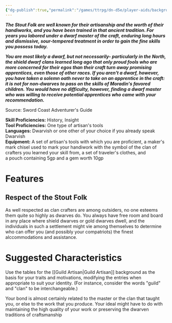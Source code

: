 ```yaml
---
{"dg-publish":true,"permalink":"/games/ttrpg/dn-d5e/player-aids/backgrounds/clan-crafter/","tags":["TTRPG/DND/5e"],"noteIcon":""}
---
```


**_The Stout Folk are well known for their artisanship and the worth of their handiworks, and you have been trained in that ancient tradition. For years you labored under a dwarf master of the craft, enduring long hours and dismissive, sour-tempered treatment in order to gain the fine skills you possess today._**

**_You are most likely a dwarf, but not necessarily- particularly in the North, the shield dwarf clans learned long ago that only proud fools who are more concerned for their egos than their craft turn away promising apprentices, even those of other races. If you aren't a dwarf, however, you have taken a solemn oath never to take on an apprentice in the craft: it is not for non-dwarves to pass on the skills of Moradin's favored children. You would have no difficulty, however, finding a dwarf master who was willing to receive potential apprentices who came with your recommendation._**

Source: Sword Coast Adventurer's Guide

**Skill Proficiencies:** History, Insight  
**Tool Proficiencies:** One type of artisan's tools  
**Languages:** Dwarvish or one other of your choice if you already speak Dwarvish  
**Equipment:** A set of artisan's tools with which you are proficient, a maker's mark chisel used to mark your handiwork with the symbol of the clan of crafters you learned your skill from, a set of traveler's clothes, and a pouch containing 5gp and a gem worth 10gp

# Features

## Respect of the Stout Folk

As well respected as clan crafters are among outsiders, no one esteems them quite so highly as dwarves do. You always have free room and board in any place where shield dwarves or gold dwarves dwell, and the individuals in such a settlement might vie among themselves to determine who can offer you (and possibly your compatriots) the finest aIccommodations and assistance.

# Suggested Characteristics

Use the tables for the [[Guild Artisan\|Guild Artisan]] background as the basis for your traits and motivations, modifying the entries when appropriate to suit your identity. (For instance, consider the words "guild" and "clan" to be interchangeable.)

Your bond is almost certainly related to the master or the clan that taught you, or else to the work that you produce. Your ideal might have to do with maintaining the high quality of your work or preserving the dwarven traditions of craftsmanship 


